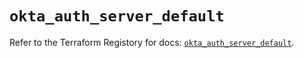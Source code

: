 # `okta_auth_server_default`

Refer to the Terraform Registory for docs: [`okta_auth_server_default`](https://www.terraform.io/docs/providers/okta/r/auth_server_default).
